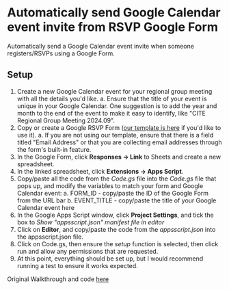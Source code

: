# Automatically send Google Calendar event invite from RSVP Google Form

Automatically send a Google Calendar event invite when someone registers/RSVPs using a Google Form.

## Setup

1. Create a new Google Calendar event for your regional group meeting with all the details you'd like.
   a. Ensure that the title of your event is unique in your Google Calendar. One suggestion is to add the year and month to the end of the event to make it easy to identify, like "CITE Regional Group Meeting 2024.09".
2. Copy or create a Google RSVP Form ([our template is here](https://docs.google.com/forms/d/1E4hfXTtIQUVu9rUqPS2vfu8-kndwxxPMBD_-j7CzMb4/template/preview) if you'd like to use it).
   a. If you are not using our template, ensure that there is a field titled "Email Address" or that you are collecting email addresses through the form's built-in feature.
3. In the Google Form, click **Responses -> Link** to Sheets and create a new spreadsheet.
4. In the linked spreadsheet, click **Extensions -> Apps Script**.
5. Copy/paste all the code from the _Code.gs_ file into the _Code.gs_ file that pops up, and modify the variables to match your form and Google Calendar event:
   a. FORM_ID - copy/paste the ID of the Google Form from the URL bar
   b. EVENT_TITLE - copy/paste the title of your Google Calendar event here
6. In the Google Apps Script window, click **Project Settings**, and tick the box to _Show "appsscript.json" manifest file in editor_
7. Click on **Editor**, and copy/paste the code from the _appsscript.json_ into the appsscript.json file.
8. Click on Code.gs, then ensure the _setup_ function is selected, then click run and allow any permissions that are requested.
9. At this point, everything should be set up, but I would recommend running a test to ensure it works expected.

Original Walkthrough and code [here](https://medium.com/@stephane.giron/manage-event-registration-with-apps-script-google-calendar-and-google-forms-745ba49dffec)
